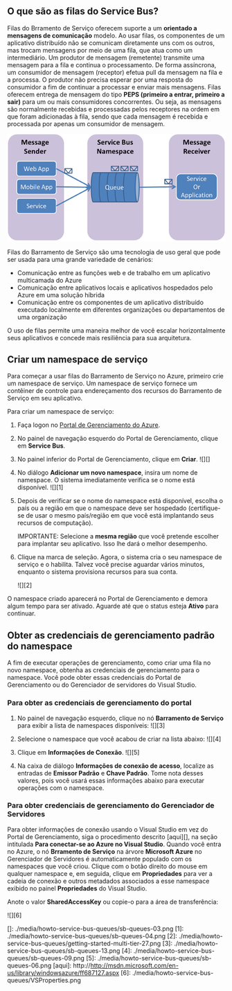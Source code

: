 <a id="what-are-service-bus-queues"></a>

## O que são as filas do Service Bus?

Filas do Brramento de Serviço oferecem suporte a um **orientado a mensagens de comunicação**
modelo. Ao usar filas, os componentes de um aplicativo distribuído não
se comunicam diretamente uns com os outros, mas trocam mensagens por meio de
uma fila, que atua como um intermediário. Um produtor de mensagem (remetente)
transmite uma mensagem para a fila e continua o processamento.
De forma assíncrona, um consumidor de mensagem (receptor) efetua pull da mensagem na
fila e a processa. O produtor não precisa esperar por uma resposta
do consumidor a fim de continuar a processar e enviar mais
mensagens. Filas oferecem entrega de mensagem do tipo **PEPS (primeiro a entrar, primeiro a sair)** para um ou mais consumidores concorrentes. Ou seja, as mensagens são normalmente
recebidas e processadas pelos receptores na ordem em que foram
adicionadas à fila, sendo que cada mensagem é recebida e processada por apenas
um consumidor de mensagem.

![Conceitos de fila][]

Filas do Barramento de Serviço são uma tecnologia de uso geral que pode ser usada para
uma grande variedade de cenários:

-   Comunicação entre as funções web e de trabalho em um aplicativo multicamada do Azure
-   Comunicação entre aplicativos locais e aplicativos hospedados pelo Azure em uma solução híbrida
-   Comunicação entre os componentes de um aplicativo distribuído executado localmente em diferentes organizações ou departamentos de uma organização

O uso de filas permite uma maneira melhor de você escalar horizontalmente seus aplicativos e
concede mais resiliência para sua arquitetura.

<a id="create-a-service-namespace"></a>

## Criar um namespace de serviço

</p>
Para começar a usar filas do Barramento de Serviço no Azure, primeiro
crie um namespace de serviço. Um namespace de serviço fornece um
contêiner de controle para endereçamento dos recursos do Barramento de Serviço em seu aplicativo.

Para criar um namespace de serviço:

1.  Faça logon no [Portal de Gerenciamento do Azure][].

2.  No painel de navegação esquerdo do Portal de Gerenciamento, clique em
    **Service Bus**.

3.  No painel inferior do Portal de Gerenciamento, clique em **Criar**.
    ![][]

4.  No diálogo **Adicionar um novo namespace**, insira um nome de namespace.
    O sistema imediatamente verifica se o nome está disponível.
    ![][1]

5.  Depois de verificar se o nome do namespace está disponível, escolha o
    país ou a região em que o namespace deve ser hospedado (certifique-se
    de usar o mesmo país/região em que você está implantando seus
    recursos de computação).

    IMPORTANTE: Selecione a **mesma região** que você pretende escolher para
    implantar seu aplicativo. Isso lhe dará o melhor desempenho.

6.  Clique na marca de seleção. Agora, o sistema cria o seu namespace
    de serviço e o habilita. Talvez você precise aguardar vários minutos, enquanto
    o sistema provisiona recursos para sua conta.

    ![][2]

O namespace criado aparecerá no Portal de Gerenciamento e
demora algum tempo para ser ativado. Aguarde até que o status esteja **Ativo** para
continuar.

<span id="obtain-default-credentials"></span></a>

## Obter as credenciais de gerenciamento padrão do namespace

</p>
A fim de executar operações de gerenciamento, como criar uma fila no
novo namespace, obtenha as credenciais de gerenciamento para o
namespace. Você pode obter essas credenciais do Portal de Gerenciamento ou do Gerenciador de servidores do Visual Studio.

### Para obter as credenciais de gerenciamento do portal

1.  No painel de navegação esquerdo, clique no nó **Barramento de Serviço** para
    exibir a lista de namespaces disponíveis:
    ![][3]

2.  Selecione o namespace que você acabou de criar na lista abaixo:
    ![][4]

3.  Clique em **Informações de Conexão**.
    ![][5]

4.  Na caixa de diálogo **Informações de conexão de acesso**, localize as entradas de **Emissor Padrão** e **Chave Padrão**. Tome nota desses valores, pois você usará essas informações abaixo para executar operações com o namespace.

### Para obter credenciais de gerenciamento do Gerenciador de Servidores

Para obter informações de conexão usando o Visual Studio em vez do Portal de Gerenciamento, siga o procedimento descrito [aqui][], na seção intitulada **Para conectar-se ao Azure no Visual Studio**. Quando você entra no Azure, o nó **Brramento de Serviço** na árvore **Microsoft Azure** no Gerenciador de Servidores é automaticamente populado com os namespaces que você criou. Clique com o botão direito do mouse em qualquer namespace e, em seguida, clique em **Propriedades** para ver a cadeia de conexão e outros metadados associados a esse namespace exibido no painel **Propriedades** do Visual Studio.

Anote o valor **SharedAccessKey** ou copie-o para a área de transferência:

![][6]

  [Conceitos de fila]: ./media/howto-service-bus-queues/sb-queues-08.png
  [Portal de Gerenciamento do Azure]: http://manage.windowsazure.com
  []: ./media/howto-service-bus-queues/sb-queues-03.png
  [1]: ./media/howto-service-bus-queues/sb-queues-04.png
  [2]: ./media/howto-service-bus-queues/getting-started-multi-tier-27.png
  [3]: ./media/howto-service-bus-queues/sb-queues-13.png
  [4]: ./media/howto-service-bus-queues/sb-queues-09.png
  [5]: ./media/howto-service-bus-queues/sb-queues-06.png
  [aqui]: http://http://msdn.microsoft.com/en-us/library/windowsazure/ff687127.aspx
  [6]: ./media/howto-service-bus-queues/VSProperties.png
